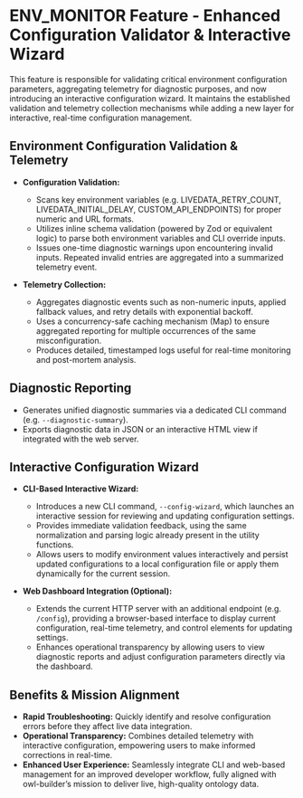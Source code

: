 # ENV_MONITOR Feature - Enhanced Configuration Validator & Interactive Wizard

This feature is responsible for validating critical environment configuration parameters, aggregating telemetry for diagnostic purposes, and now introducing an interactive configuration wizard. It maintains the established validation and telemetry collection mechanisms while adding a new layer for interactive, real-time configuration management.

## Environment Configuration Validation & Telemetry

- **Configuration Validation:**
  - Scans key environment variables (e.g. LIVEDATA_RETRY_COUNT, LIVEDATA_INITIAL_DELAY, CUSTOM_API_ENDPOINTS) for proper numeric and URL formats.
  - Utilizes inline schema validation (powered by Zod or equivalent logic) to parse both environment variables and CLI override inputs.
  - Issues one-time diagnostic warnings upon encountering invalid inputs. Repeated invalid entries are aggregated into a summarized telemetry event.

- **Telemetry Collection:**
  - Aggregates diagnostic events such as non-numeric inputs, applied fallback values, and retry details with exponential backoff.
  - Uses a concurrency-safe caching mechanism (Map) to ensure aggregated reporting for multiple occurrences of the same misconfiguration.
  - Produces detailed, timestamped logs useful for real-time monitoring and post-mortem analysis.

## Diagnostic Reporting

- Generates unified diagnostic summaries via a dedicated CLI command (e.g. `--diagnostic-summary`).
- Exports diagnostic data in JSON or an interactive HTML view if integrated with the web server.

## Interactive Configuration Wizard

- **CLI-Based Interactive Wizard:**
  - Introduces a new CLI command, `--config-wizard`, which launches an interactive session for reviewing and updating configuration settings.
  - Provides immediate validation feedback, using the same normalization and parsing logic already present in the utility functions.
  - Allows users to modify environment values interactively and persist updated configurations to a local configuration file or apply them dynamically for the current session.

- **Web Dashboard Integration (Optional):**
  - Extends the current HTTP server with an additional endpoint (e.g. `/config`), providing a browser-based interface to display current configuration, real-time telemetry, and control elements for updating settings.
  - Enhances operational transparency by allowing users to view diagnostic reports and adjust configuration parameters directly via the dashboard.

## Benefits & Mission Alignment

- **Rapid Troubleshooting:** Quickly identify and resolve configuration errors before they affect live data integration.
- **Operational Transparency:** Combines detailed telemetry with interactive configuration, empowering users to make informed corrections in real-time.
- **Enhanced User Experience:** Seamlessly integrate CLI and web-based management for an improved developer workflow, fully aligned with owl-builder’s mission to deliver live, high-quality ontology data.
